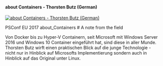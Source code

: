 ﻿#### about Containers - Thorsten Butz (German)

[![about Containers - Thorsten Butz (German)](https://i1.ytimg.com/vi/p4mEMXPDPkE/hqdefault.jpg "about Containers - Thorsten Butz (German)")](https://www.youtube.com/watch?v=p4mEMXPDPkE)

PSConf EU 2017
about_Containers # A note from the field

Von Docker bis zu Hyper-V Containern, seit Microsoft mit Windows Server 2016 und Windows 10 Container eingeführt hat, sind diese in aller Munde. Thorsten Butz wirft einen praktischen Blick auf die junge Technologie - nicht nur in Hinblick auf Microsofts Implementierung sondern auch in Hinblick auf das Original unter Linux.


